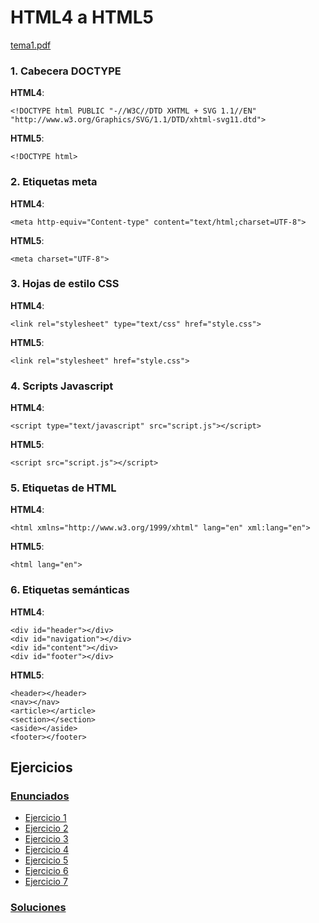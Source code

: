 # HTML4 a HTML5 <a name="tema1"></a>

[tema1.pdf](files/tema1.pdf)

### 1. Cabecera DOCTYPE 

**HTML4**:
```
<!DOCTYPE html PUBLIC "-//W3C//DTD XHTML + SVG 1.1//EN" "http://www.w3.org/Graphics/SVG/1.1/DTD/xhtml-svg11.dtd">
```

**HTML5**:
```
<!DOCTYPE html>
```

### 2. Etiquetas meta 
**HTML4**:
```
<meta http-equiv="Content-type" content="text/html;charset=UTF-8">
```

**HTML5**:
```
<meta charset="UTF-8">
```

### 3. Hojas de estilo CSS 
**HTML4**:
```
<link rel="stylesheet" type="text/css" href="style.css">
```

**HTML5**:
```
<link rel="stylesheet" href="style.css">
```

### 4. Scripts Javascript 
**HTML4**:
```
<script type="text/javascript" src="script.js"></script>
```

**HTML5**:
```
<script src="script.js"></script>
```

### 5. Etiquetas de HTML 
**HTML4**:
```
<html xmlns="http://www.w3.org/1999/xhtml" lang="en" xml:lang="en">
```

**HTML5**:
```
<html lang="en">
```

### 6. Etiquetas semánticas 
**HTML4**:
```
<div id="header"></div>
<div id="navigation"></div>
<div id="content"></div>
<div id="footer"></div>
```

**HTML5**:
```
<header></header>
<nav></nav>
<article></article>
<section></section>
<aside></aside>
<footer></footer>
```

## Ejercicios <a name="ejer-tema1"></a>
### [Enunciados](files/ejercicios-tema1/enunciados.pdf)
- [Ejercicio 1](files/ejercicios-tema1/ejer1.html)
- [Ejercicio 2](files/ejercicios-tema1/ejer2.html)
- [Ejercicio 3](files/ejercicios-tema1/ejer3.html)
- [Ejercicio 4](files/ejercicios-tema1/ejer4.html)
- [Ejercicio 5](files/ejercicios-tema1/ejer5.html)
- [Ejercicio 6](files/ejercicios-tema1/ejer6.html)
- [Ejercicio 7](files/ejercicios-tema1/ejer7.html)
### [Soluciones](files/ejercicios-tema1/soluciones.pdf)